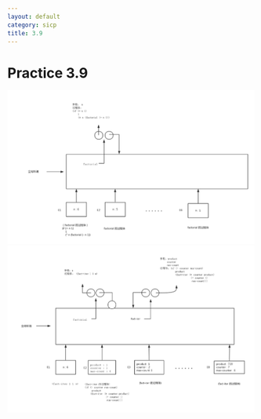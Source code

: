 ```yaml
---
layout: default
category: sicp
title: 3.9
---
```


# Practice 3.9

![image1](/static/images/3.9_1.png)
![image2](/static/images/3.9_2.png)